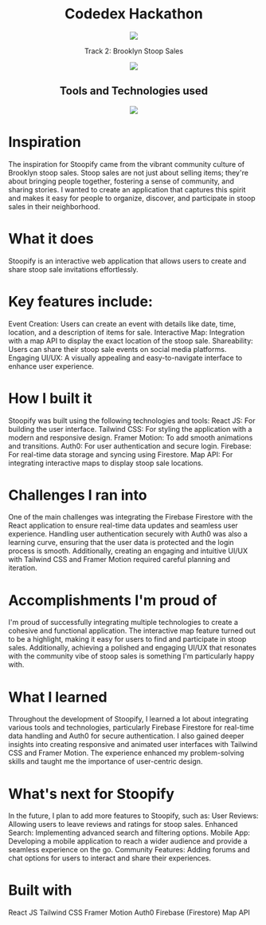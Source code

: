 <div>
  <div align="center">
    <h1>Codedex Hackathon</h1>
      <img src="https://api.accredible.com/v1/frontend/credential_website_embed_image/badge/109048146/"/>
    <p>Track 2: Brooklyn Stoop Sales</p>
    <img src="https://github.com/user-attachments/assets/3f947630-b41c-4314-8f76-80cf777b7c4b"/>
    <h2>Tools and Technologies used</h2>
     <img src="https://skillicons.dev/icons?i=github,git,react,tailwind,html,css,js,vscode,firebase,vercel"/>
    <p>
  </div>
  <h1>Inspiration</h1>
The inspiration for Stoopify came from the vibrant community culture of Brooklyn stoop sales. Stoop sales are not just about selling items; they're about bringing people together, fostering a sense of community, and sharing stories. I wanted to create an application that captures this spirit and makes it easy for people to organize, discover, and participate in stoop sales in their neighborhood.

<h1>What it does</h1>
Stoopify is an interactive web application that allows users to create and share stoop sale invitations effortlessly. 

<h1>Key features include:</h1>
Event Creation: Users can create an event with details like date, time, location, and a description of items for sale.
Interactive Map: Integration with a map API to display the exact location of the stoop sale.
Shareability: Users can share their stoop sale events on social media platforms.
Engaging UI/UX: A visually appealing and easy-to-navigate interface to enhance user experience.

<h1>How I built it</h1>
Stoopify was built using the following technologies and tools:
React JS: For building the user interface.
Tailwind CSS: For styling the application with a modern and responsive design.
Framer Motion: To add smooth animations and transitions.
Auth0: For user authentication and secure login.
Firebase: For real-time data storage and syncing using Firestore.
Map API: For integrating interactive maps to display stoop sale locations.

<h1>Challenges I ran into</h1>
One of the main challenges was integrating the Firebase Firestore with the React application to ensure real-time data updates and seamless user experience. Handling user authentication securely with Auth0 was also a learning curve, ensuring that the user data is protected and the login process is smooth. Additionally, creating an engaging and intuitive UI/UX with Tailwind CSS and Framer Motion required careful planning and iteration.

<h1>Accomplishments I'm proud of</h1>
I'm proud of successfully integrating multiple technologies to create a cohesive and functional application. The interactive map feature turned out to be a highlight, making it easy for users to find and participate in stoop sales. Additionally, achieving a polished and engaging UI/UX that resonates with the community vibe of stoop sales is something I'm particularly happy with.

<h1>What I learned</h1>
Throughout the development of Stoopify, I learned a lot about integrating various tools and technologies, particularly Firebase Firestore for real-time data handling and Auth0 for secure authentication. I also gained deeper insights into creating responsive and animated user interfaces with Tailwind CSS and Framer Motion. The experience enhanced my problem-solving skills and taught me the importance of user-centric design.

<h1>What's next for Stoopify</h1>
In the future, I plan to add more features to Stoopify, such as:
User Reviews: Allowing users to leave reviews and ratings for stoop sales.
Enhanced Search: Implementing advanced search and filtering options.
Mobile App: Developing a mobile application to reach a wider audience and provide a seamless experience on the go.
Community Features: Adding forums and chat options for users to interact and share their experiences.

<h1>Built with</h1>
React JS
Tailwind CSS
Framer Motion
Auth0
Firebase (Firestore)
Map API

</div>
